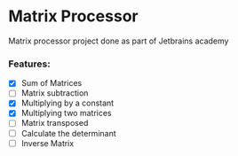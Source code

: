 # Matrix Processor

Matrix processor project done as part of Jetbrains academy 

### Features:

- [x] Sum of Matrices
- [ ] Matrix subtraction  
- [x] Multiplying by a constant
- [x] Multiplying two matrices
- [ ] Matrix transposed
- [ ] Calculate the determinant
- [ ] Inverse Matrix